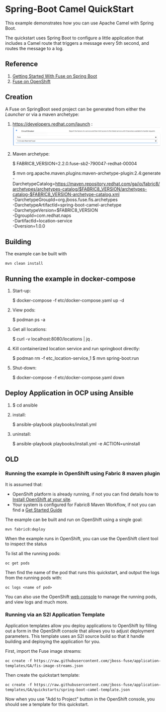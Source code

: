 # Spring-Boot Camel QuickStart

This example demonstrates how you can use Apache Camel with Spring Boot.

The quickstart uses Spring Boot to configure a little application that includes a Camel route that triggers a message every 5th second, and routes the message to a log.

## Reference

1. [Getting Started With Fuse on Spring Boot](https://access.redhat.com/documentation/en-us/red_hat_fuse/7.9/html-single/getting_started_with_fuse_on_spring_boot/index)
1. [Fuse on OpenShift](https://access.redhat.com/documentation/en-us/red_hat_fuse/7.5/html/fuse_on_openshift_guide/spring-boot-image-application)

## Creation

A Fuse on SpringBoot seed project can be generated from either the *Launcher* or via a maven archetype:

1. https://developers.redhat.com/launch :
   ![launcher](docs/fuse_launcher.png)

1. Maven archetype:

    $ FABRIC8_VERSION=2.2.0.fuse-sb2-790047-redhat-00004

    $ mvn org.apache.maven.plugins:maven-archetype-plugin:2.4:generate \
        -DarchetypeCatalog=https://maven.repository.redhat.com/ga/io/fabric8/archetypes/archetypes-catalog/$FABRIC8_VERSION/archetypes-catalog-$FABRIC8_VERSION-archetype-catalog.xml \
       -DarchetypeGroupId=org.jboss.fuse.fis.archetypes \
       -DarchetypeArtifactId=spring-boot-camel-archetype \
       -DarchetypeVersion=$FABRIC8_VERSION \
       -DgroupId=com.redhat.naps \
       -DartifactId=location-service \
       -Dversion=1.0.0

## Building

The example can be built with

    mvn clean install

## Running the example in docker-compose

1. Start-up:

    $ docker-compose -f etc/docker-compose.yaml up -d

1.  View pods:

    $ podman ps -a

1.  Get all locations:

    $ curl -v localhost:8080/locations | jq .

1.  Kill containerized location service and run springboot directly:

    $ podman rm -f etc_location-service_1
    $ mvn spring-boot:run

1. Shut-down:

    $ docker-compose -f etc/docker-compose.yaml down


## Deploy Application in OCP using Ansible

1. $ cd ansible

1. install:

    $ ansible-playbook playbooks/install.yml

1. uninstall:

    $ ansible-playbook playbooks/install.yml -e ACTION=uninstall

## OLD
### Running the example in OpenShift using Fabric 8 maven plugin

It is assumed that:
- OpenShift platform is already running, if not you can find details how to [Install OpenShift at your site](https://docs.openshift.com/container-platform/3.3/install_config/index.html).
- Your system is configured for Fabric8 Maven Workflow, if not you can find a [Get Started Guide](https://access.redhat.com/documentation/en/red-hat-jboss-middleware-for-openshift/3/single/red-hat-jboss-fuse-integration-services-20-for-openshift/)

The example can be built and run on OpenShift using a single goal:

    mvn fabric8:deploy

When the example runs in OpenShift, you can use the OpenShift client tool to inspect the status

To list all the running pods:

    oc get pods

Then find the name of the pod that runs this quickstart, and output the logs from the running pods with:

    oc logs <name of pod>

You can also use the OpenShift [web console](https://docs.openshift.com/container-platform/3.3/getting_started/developers_console.html#developers-console-video) to manage the
running pods, and view logs and much more.

### Running via an S2I Application Template

Application templates allow you deploy applications to OpenShift by filling out a form in the OpenShift console that allows you to adjust deployment parameters.  This template uses an S2I source build so that it handle building and deploying the application for you.

First, import the Fuse image streams:

    oc create -f https://raw.githubusercontent.com/jboss-fuse/application-templates/GA/fis-image-streams.json

Then create the quickstart template:

    oc create -f https://raw.githubusercontent.com/jboss-fuse/application-templates/GA/quickstarts/spring-boot-camel-template.json

Now when you use "Add to Project" button in the OpenShift console, you should see a template for this quickstart. 

